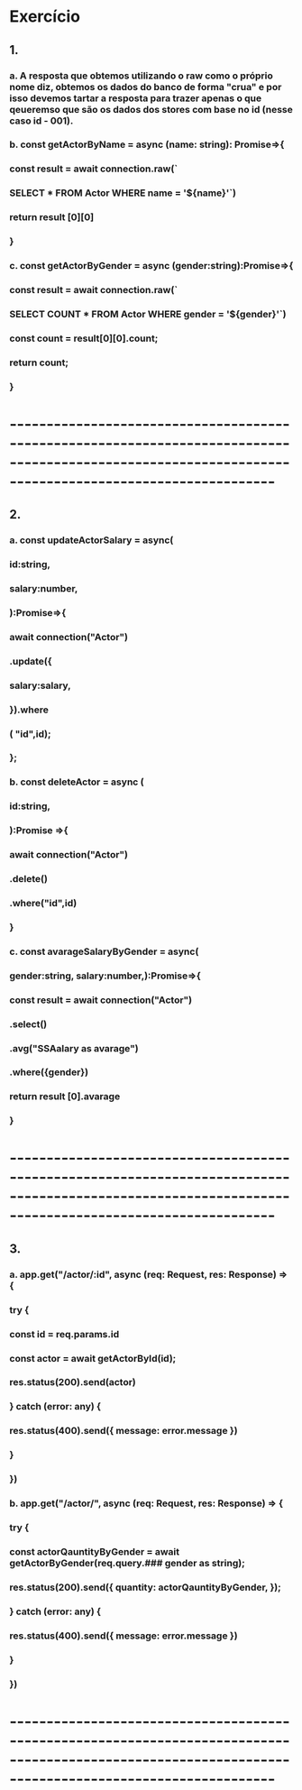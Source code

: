 # Exercício 

## 1.

### a. A resposta que obtemos utilizando o raw como o próprio nome diz, obtemos os dados do banco de forma "crua" e por isso devemos tartar a resposta para trazer apenas o que qeueremso que são os dados dos stores com base no id (nesse caso id - 001).

### b. const getActorByName =  async (name: string): Promise<any>=>{
###     const result = await connection.raw(`
###     SELECT * FROM Actor WHERE name = '${name}'`)
###     return result [0][0]
### }

### c.  const getActorByGender = async (gender:string):Promise<any>=>{
###     const result = await connection.raw(`
###     SELECT COUNT * FROM Actor WHERE gender = '${gender}'`)
###     const count = result[0][0].count;
###   return count;
### }

# ------------------------------------------------------------------------------------------------------------------------------------------------------

## 2.

### a. const updateActorSalary = async(
###     id:string,
###     salary:number,
### ):Promise<void>=>{
###     await connection("Actor")
###     .update({
###         salary:salary,
###     }).where
###       ( "id",id);
### };

### b. const deleteActor = async (
###       id:string,
###   ):Promise<void> =>{
###       await connection("Actor")
###       .delete()
###       .where("id",id)
###   }

### c.  const avarageSalaryByGender = async(
###    gender:string, salary:number,):Promise<any>=>{
###       const result = await connection("Actor")
###        .select()
###        .avg("SSAalary as avarage")
###        .where({gender})
###
###        return result [0].avarage
###    }

# ------------------------------------------------------------------------------------------------------------------------------------------------------

## 3.
 
### a.  app.get("/actor/:id", async (req: Request, res: Response) => {
###     try {
###         const id = req.params.id
###         const actor = await getActorById(id);
### 
###         res.status(200).send(actor)
### 
###     } catch (error: any) {
###         res.status(400).send({ message: error.message })
### 
###     }
### })


### b. app.get("/actor/", async (req: Request, res: Response) => {

###     try {
###         const actorQauntityByGender = await getActorByGender(req.query.### gender as string);
### 
###         res.status(200).send({ quantity: actorQauntityByGender, });
### 
###     } catch (error: any) {
###         res.status(400).send({ message: error.message })
###     }
### 
### })

# ------------------------------------------------------------------------------------------------------------------------------------------------------






 


